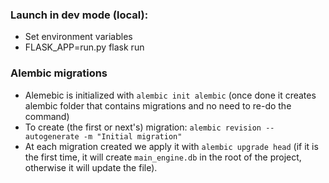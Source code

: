 ### Launch in dev mode (local):

* Set environment variables
* FLASK_APP=run.py flask run

### Alembic migrations

* Alemebic is initialized with `alembic init alembic` (once done it creates alembic 
folder that contains migrations and no need to re-do the command)
* To create (the first or next's) migration: `alembic revision --autogenerate -m "Initial migration"`
* At each migration created we apply it with `alembic upgrade head` (if it is the first time, it will create 
`main_engine.db` in the root of the project, otherwise it will update the file).
